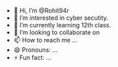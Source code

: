 - 👋 Hi, I’m @Rohit94r
- 👀 I’m interested in cyber secutity.
- 🌱 I’m currently learning 12th class.
- 💞️ I’m looking to collaborate on 
- 📫 How to reach me ...
- 😄 Pronouns: ...
- ⚡ Fun fact: ...

<!---
Rohit94r/Rohit94r is a ✨ special ✨ repository because its `README.md` (this file) appears on your GitHub profile.
You can click the Preview link to take a look at your changes.
--->
